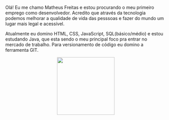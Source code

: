 Olá! Eu me chamo Matheus Freitas e estou procurando o meu primeiro emprego como desenvolvedor. Acredito que através da tecnologia podemos melhorar a qualidade de vida das pesssoas e fazer do mundo um lugar mais legal e acessível.

Atualmente eu domino HTML, CSS, JavaScript, SQL(básico/médio) e estou estudando Java, que esta sendo o meu principal foco pra entrar no mercado de trabalho.
Para versionamento de código eu domino a ferramenta <bold>GIT</bold>.


<div align="center">
  <a href="https://github.com/freitas022">
  <img height="180em" src="https://github-readme-stats.vercel.app/api?username=freitas022&show_icons=true&theme=hacker&include_all_commits=true&count_private=true"/>
</div>
